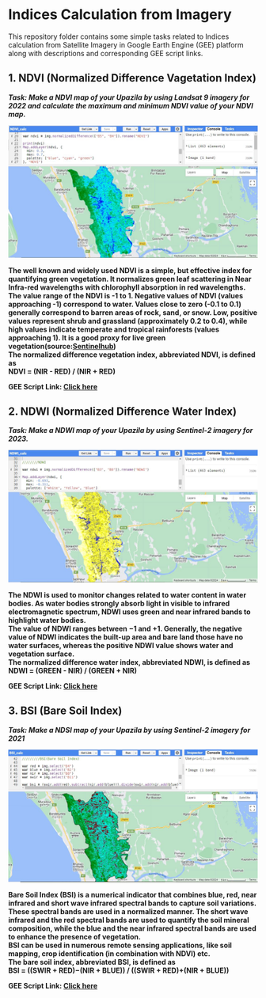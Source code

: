 # Indices Calculation from Imagery
This repository folder contains some simple tasks related to Indices calculation from Satellite Imagery in Google Earth Engine (GEE) platform along with descriptions and corresponding GEE script links.
## 1. NDVI (Normalized Difference Vagetation Index)
*<b>Task:<b/> Make a NDVI map of your Upazila by using Landsat 9 imagery for 2022 and calculate the maximum and minimum NDVI value of your NDVI map.*  
  
![Model](https://github.com/Israt-Jahan-Shonom/Google_Earth_Engine/blob/main/Indices-Calculation-from-Imagery/NDVI.JPG)  
  
The well known and widely used NDVI is a simple, but effective index for quantifying green vegetation. It normalizes green leaf scattering in Near Infra-red wavelengths with chlorophyll absorption in red wavelengths.<br>
The value range of the NDVI is -1 to 1. Negative values of NDVI (values approaching -1) correspond to water. Values close to zero (-0.1 to 0.1) generally correspond to barren areas of rock, sand, or snow. Low, positive values represent shrub and grassland (approximately 0.2 to 0.4), while high values indicate temperate and tropical rainforests (values approaching 1). It is a good proxy for live green vegetation(source:[Sentinelhub](https://custom-scripts.sentinel-hub.com/custom-scripts/sentinel-2/ndvi/))<br>
The normalized difference vegetation index, abbreviated NDVI, is defined as<br>
<b>NDVI = (NIR - RED) / (NIR + RED)<b/><br>  
  
<b>GEE Script Link:</b> [Click here](https://code.earthengine.google.com/339fe358001d529de645085a310ccf15)  
  
## 2. NDWI (Normalized Difference Water Index)
*<b>Task:<b/> Make a NDWI map of your Upazila by using Sentinel-2 imagery for 2023.*  
  
![Model](https://github.com/Israt-Jahan-Shonom/Google_Earth_Engine/blob/main/Indices-Calculation-from-Imagery/NDWI.JPG)  
  
The NDWI is used to monitor changes related to water content in water bodies. As water bodies strongly absorb light in visible to infrared electromagnetic spectrum, NDWI uses green and near infrared bands to highlight water bodies.<br>
The value of NDWI ranges between −1 and +1. Generally, the negative value of NDWI indicates the built-up area and bare land those have no water surfaces, whereas the positive NDWI value shows water and vegetation surface.<br>
The normalized difference water index, abbreviated NDWI, is defined as<br>
<b>NDWI = (GREEN - NIR) / (GREEN + NIR)<b/><br>  
  
<b>GEE Script Link:</b> [Click here](https://code.earthengine.google.com/488fa68fb8c931b8f12519db287a40e1)  
  
## 3. BSI (Bare Soil Index)
*<b>Task:<b/> Make a NDSI map of your Upazila by using Sentinel-2 imagery for 2021*  
  
![Model](https://github.com/Israt-Jahan-Shonom/Google_Earth_Engine/blob/main/Indices-Calculation-from-Imagery/BSI.JPG)  
  
Bare Soil Index (BSI) is a numerical indicator that combines blue, red, near infrared and short wave infrared spectral bands to capture soil variations. These spectral bands are used in a normalized manner. The short wave infrared and the red spectral bands are used to quantify the soil mineral composition, while the blue and the near infrared spectral bands are used to enhance the presence of vegetation.<br>
BSI can be used in numerous remote sensing applications, like soil mapping, crop identification (in combination with NDVI) etc.<br>
The bare soil index, abbreviated BSI, is defined as<br>
<b>BSI = ((SWIR + RED)−(NIR + BLUE)) / ((SWIR + RED)+(NIR + BLUE))<b/><br>  
  
<b>GEE Script Link:</b> [Click here](https://code.earthengine.google.com/1d9770b079ef1e885eece4e6d0772a6c)
